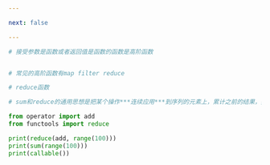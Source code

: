 ```yaml
---

next: false

---
```




<BlogInfo id="783"/>

```python
# 接受参数是函数或者返回值是函数的函数是高阶函数


# 常见的高阶函数有map filter reduce

# reduce函数

# sum和reduce的通用思想是把某个操作***连续应用***到序列的元素上，累计之前的结果，把一系列的值规约成一个值。

from operator import add
from functools import reduce

print(reduce(add, range(100)))
print(sum(range(100)))
print(callable())

```



<ActionBox />
